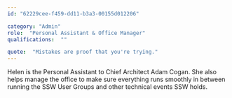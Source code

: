 ```yaml
---
id: "62229cee-f459-dd11-b3a3-00155d012206"

category: "Admin"
role:  "Personal Assistant & Office Manager"
qualifications:  ""

quote:  "Mistakes are proof that you're trying."
---
```


Helen is the Personal Assistant to Chief Architect Adam Cogan. She also helps manage the office to make sure everything runs smoothly in between running the SSW User Groups and other technical events SSW holds.